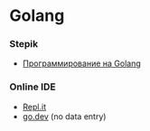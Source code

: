 # Golang

### Stepik <a name="stepik"></a>
+ [Программирование на Golang](https://stepik.org/course/54403/)

### Online IDE <a name="online-ide"></a>
+ [Repl.it](https://repl.it/)
+ [go.dev](https://go.dev/play/) (no data entry)
